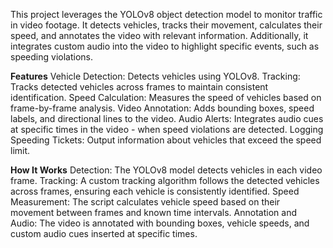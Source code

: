 This project leverages the YOLOv8 object detection model to monitor traffic in video footage. It detects vehicles, tracks their movement, calculates their speed, and annotates the video with relevant information. Additionally, it integrates custom audio into the video to highlight specific events, such as speeding violations.

**Features**
Vehicle Detection: Detects vehicles using YOLOv8.
Tracking: Tracks detected vehicles across frames to maintain consistent identification.
Speed Calculation: Measures the speed of vehicles based on frame-by-frame analysis.
Video Annotation: Adds bounding boxes, speed labels, and directional lines to the video.
Audio Alerts: Integrates audio cues at specific times in the video - when speed violations are detected.
Logging Speeding Tickets: Output information about vehicles that exceed the speed limit.

**How It Works**
Detection: The YOLOv8 model detects vehicles in each video frame.
Tracking: A custom tracking algorithm follows the detected vehicles across frames, ensuring each vehicle is consistently identified.
Speed Measurement: The script calculates vehicle speed based on their movement between frames and known time intervals.
Annotation and Audio: The video is annotated with bounding boxes, vehicle speeds, and custom audio cues inserted at specific times.
